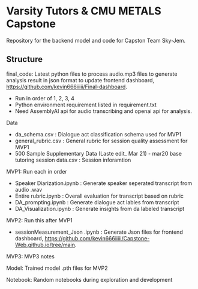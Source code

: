 # Varsity Tutors & CMU METALS Capstone
Repository for the backend model and code for Capston Team Sky-Jem.


## Structure
final_code: Latest python files to process audio.mp3 files to generate analysis result in json format to update frontend dashboard, https://github.com/kevin666iiiii/Final-dashboard.
  - Run in order of 1, 2, 3, 4
  - Python environment requirement listed in requirement.txt
  - Need AssemblyAI api for audio transcribing and openai api for analysis. 
    
Data
  - da_schema.csv : Dialogue act classification schema used for MVP1
  - general_rubric.csv : General rubric for session quality assessment for MVP1
  - 500 Sample Supplementary Data (Laste edit_ Mar 21) - mar20 base tutoring session data.csv : Session inforamtion
    
MVP1: Run each in order 
  - Speaker Diarization.ipynb : Generate speaker seperated transcript from audio .wav
  - Entire rubric.ipynb : Overall evaluation for transcript based on rubric
  - DA_prompting.ipynb : Generate dialogue act lables from transcript
  - DA_Visualization.ipynb : Generate insights from da labeled transcript

MVP2: Run this after MVP1 
  - sessionMeasurement_Json .ipynb : Generate Json files for frontend dashboard, https://github.com/kevin666iiiii/Capstone-Web.github.io/tree/main.

MVP3: MVP3 notes

Model: Trained model .pth files for MVP2
    
Notebook: Random notebooks during exploration and development 

